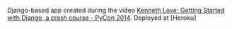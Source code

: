 Django-based app created during the video [Kenneth Love: Getting Started with Django, a crash course - PyCon 2014](https://www.youtube.com/watch?v=KZHXjGP71kQ). Deployed at [Heroku]
